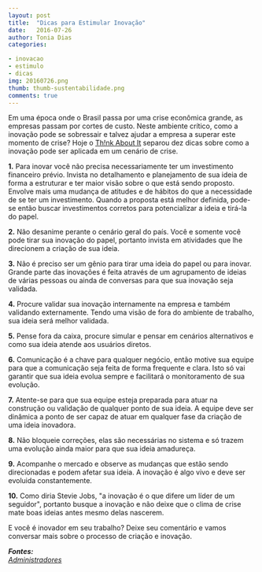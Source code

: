 ```yaml
---
layout: post
title:  "Dicas para Estimular Inovação"
date:   2016-07-26
author: Tonia Dias
categories: 

- inovacao
- estimulo
- dicas
img: 20160726.png
thumb: thumb-sustentabilidade.png
comments: true
---
```


Em uma época onde o Brasil passa por uma crise econômica grande, as empresas passam por cortes de custo. Neste ambiente crítico, como a inovação pode se sobressair e talvez ajudar a empresa a superar este momento de crise? Hoje o <a href="https://www.instagram.com/blogthinkaboutit/">Th!nk About It</a> separou dez dicas sobre como a inovação pode ser aplicada em um cenário de crise.<!--more-->

<b>1.</b> Para inovar você não precisa necessariamente ter um investimento financeiro prévio. Invista no detalhamento e planejamento de sua ideia de forma a estruturar e ter maior visão sobre o que está sendo proposto. Envolve mais uma mudança de atitudes e de hábitos do que a necessidade de se ter um investimento. Quando a proposta está melhor definida, pode-se então buscar investimentos corretos para potencializar a ideia e tirá-la do papel.

<b>2.</b> Não desanime perante o cenário geral do país. Você e somente você pode tirar sua inovação do papel, portanto invista em atividades que lhe direcionem a criação de sua ideia.

<b>3.</b> Não é preciso ser um gênio para tirar uma ideia do papel ou para inovar. Grande parte das inovações é feita através de um agrupamento de ideias de várias pessoas ou ainda de conversas para que sua inovação seja validada.

<b>4.</b> Procure validar sua inovação internamente na empresa e também validando externamente. Tendo uma visão de fora do ambiente de trabalho, sua ideia será melhor validada.

<b>5.</b> Pense fora da caixa, procure simular e pensar em cenários alternativos e como sua ideia atende aos usuários diretos.

<b>6.</b> Comunicação é a chave para qualquer negócio, então motive sua equipe para que a comunicação seja feita de forma frequente e clara. Isto só vai garantir que sua ideia evolua sempre e facilitará o monitoramento de sua evolução.

<b>7.</b> Atente-se para que sua equipe esteja preparada para atuar na construção ou validação de qualquer ponto de sua ideia. A equipe deve ser dinâmica a ponto de ser capaz de atuar em qualquer fase da criação de uma ideia inovadora.

<b>8.</b> Não bloqueie correções, elas são necessárias no sistema e só trazem uma evolução ainda maior para que sua ideia amadureça.

<b>9.</b> Acompanhe o mercado e observe as mudanças que estão sendo direcionadas e podem afetar sua ideia. A inovação é algo vivo e deve ser evoluida constantemente.

<b>10.</b> Como diria Stevie Jobs, "a inovação é o que difere um líder de um seguidor", portanto busque a inovação e não deixe que o clima de crise mate boas ideias antes mesmo delas nascerem.

E você é inovador em seu trabalho? Deixe seu comentário e vamos conversar mais sobre o processo de criação e inovação.

<i>
	<b>Fontes: </b><br/>
	<a href="http://www.administradores.com.br/artigos/negocios/10-dicas-de-como-estimular-a-inovacao-em-tempos-de-crise/96919/">Administradores</a><br/>
</i>